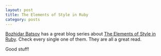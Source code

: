 ```yaml
---
layout: post
title: The Elements of Style in Ruby
category: posts
---
```


[Bozhidar Batsov][] has a great blog series about [The Elements of Style in
Ruby][]. Check every single one of them. They are all a great read.

Good stuff!

[Bozhidar Batsov]: https://github.com/bbatsov
[The Elements of Style in Ruby]: http://batsov.com/articles/categories/style/
